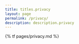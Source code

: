 ```yaml
---
title: titles.privacy
layout: page
permalink: /privacy/
description: description.privacy
---
```


{% tf pages/privacy.md %}
